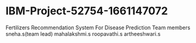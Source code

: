 # IBM-Project-52754-1661147072
Fertilizers Recommendation System For Disease Prediction
Team members
sneha.s(team lead)
mahalakshmi.s
roopavathi.s
artheeshwari.s
